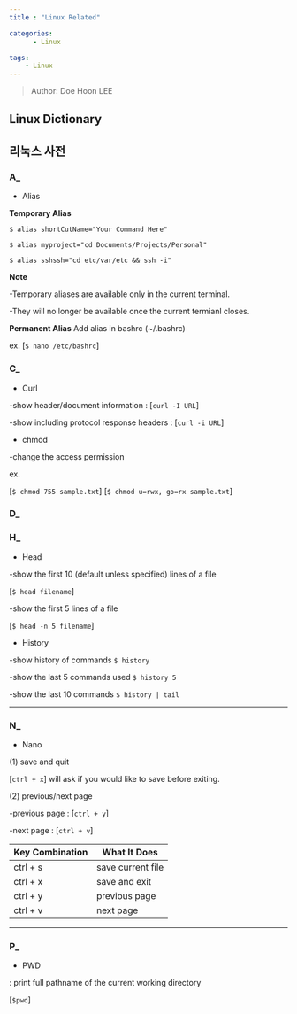 ```yaml
---
title : "Linux Related"

categories:
      - Linux

tags:
    - Linux
---
```


> Author: Doe Hoon LEE


## Linux Dictionary

## 리눅스 사전

### **A_**

 - Alias

**Temporary Alias**

`$ alias shortCutName="Your Command Here"`

`$ alias myproject="cd Documents/Projects/Personal"`

`$ alias sshssh="cd etc/var/etc && ssh -i"`

**Note**

-Temporary aliases are available only in the current terminal.

-They will no longer be available once the current termianl closes.

**Permanent Alias**
Add alias in bashrc (~/.bashrc)

ex. [`$ nano /etc/bashrc`]

### **C_**

 - Curl

-show header/document information : [`curl -I URL`]

-show including protocol response headers : [`curl -i URL`]

 - chmod

-change the access permission

ex.

[`$ chmod 755 sample.txt`]
[`$ chmod u=rwx, go=rx sample.txt`]


### **D_**




### **H_**

 - Head

-show the first 10 (default unless specified) lines of a file

[`$ head filename`]

-show the first 5 lines of a file

[`$ head -n 5 filename`]

 - History

-show history of commands
`$ history`

-show the last 5 commands used
`$ history 5`

-show the last 10 commands
`$ history | tail`

<hr>

### **N_**

 - Nano

(1) save and quit

[`ctrl + x`] will ask if you would like to save before exiting.

(2) previous/next page

-previous page : [`ctrl + y`]

-next page : [`ctrl + v`]

| Key Combination | What It Does |
| --- | --- |
| ctrl + s | save current file |
| ctrl + x | save and exit |
| ctrl + y | previous page |
| ctrl + v | next page |


<hr>

### **P_**

 - PWD

: print full pathname of the current working directory

[`$pwd`]
